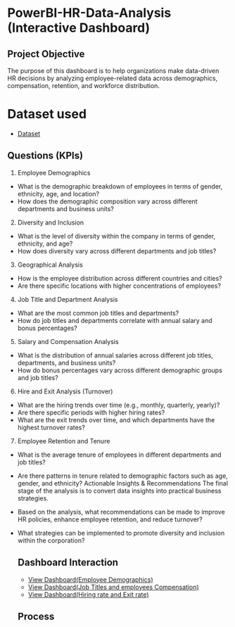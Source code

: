 # PowerBI-HR-Data-Analysis (Interactive Dashboard)
## Project Objective
The purpose of this dashboard is to help organizations make data-driven HR decisions by analyzing employee-related data across demographics, compensation, retention, and workforce distribution.
# Dataset used
- <a href="https://github.com/Student-WorkBench/PowerBI-HR-Data-Analysis/blob/main/HR%20Data%20Analysis%20(1).xlsx">Dataset</a>
## Questions (KPIs)
1. Employee Demographics
 * What is the demographic breakdown of employees in terms of gender, ethnicity, age, and location?
 * How does the demographic composition vary across different departments and business units?
2. Diversity and Inclusion
 * What is the level of diversity within the company in terms of gender, ethnicity, and age?
 * How does diversity vary across different departments and job titles?
3. Geographical Analysis
 * How is the employee distribution across different countries and cities?
 * Are there specific locations with higher concentrations of employees?
4. Job Title and Department Analysis
 * What are the most common job titles and departments?
 * How do job titles and departments correlate with annual salary and bonus percentages?
5. Salary and Compensation Analysis
 * What is the distribution of annual salaries across different job titles, departments, and business units?
 * How do bonus percentages vary across different demographic groups and job titles?
6. Hire and Exit Analysis (Turnover)
 * What are the hiring trends over time (e.g., monthly, quarterly, yearly)?
 * Are there specific periods with higher hiring rates?
 * What are the exit trends over time, and which departments have the highest turnover rates?
7. Employee Retention and Tenure
 * What is the average tenure of employees in different departments and job titles?
 * Are there patterns in tenure related to demographic factors such as age, gender, and ethnicity?
  Actionable Insights & Recommendations
The final stage of the analysis is to convert data insights into practical business strategies.
 * Based on the analysis, what recommendations can be made to improve HR policies, enhance employee retention, and reduce turnover?
 * What strategies can be implemented to promote diversity and inclusion within the corporation?

   ## Dashboard Interaction
   - <a href="https://github.com/Student-WorkBench/PowerBI-HR-Data-Analysis/blob/main/Screenshot%202025-10-17%20205551.png">View Dashboard(Employee Demographics)</a>
   - <a href="https://github.com/Student-WorkBench/PowerBI-HR-Data-Analysis/blob/main/Screenshot%202025-10-17%20210650.png">View Dashboard(Job Titles and employees Compensation)</a>
    - <a href="https://github.com/Student-WorkBench/PowerBI-HR-Data-Analysis/blob/main/Screenshot%202025-10-17%20211350.png">View Dashboard(Hiring rate and Exit rate)</a>
    ## Process
   
   
